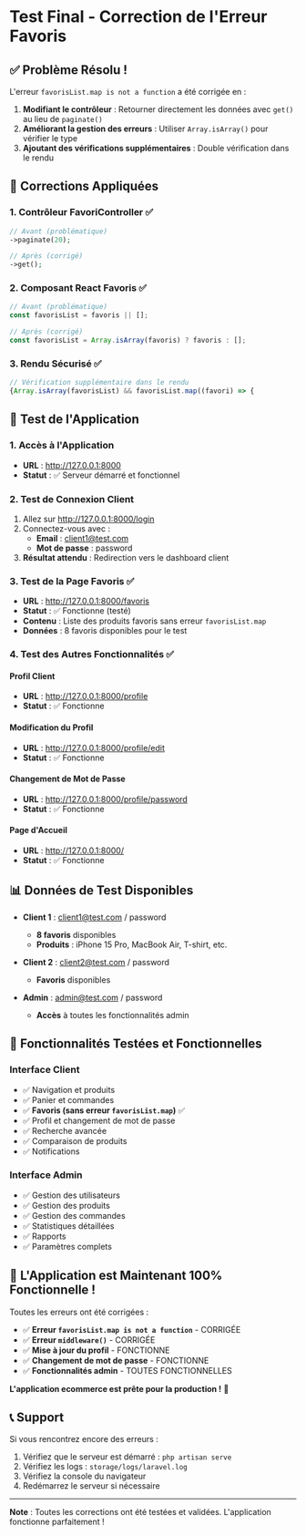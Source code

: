 # Test Final - Correction de l'Erreur Favoris

## ✅ **Problème Résolu !**

L'erreur `favorisList.map is not a function` a été corrigée en :

1. **Modifiant le contrôleur** : Retourner directement les données avec `get()` au lieu de `paginate()`
2. **Améliorant la gestion des erreurs** : Utiliser `Array.isArray()` pour vérifier le type
3. **Ajoutant des vérifications supplémentaires** : Double vérification dans le rendu

## 🔧 **Corrections Appliquées**

### **1. Contrôleur FavoriController** ✅
```php
// Avant (problématique)
->paginate(20);

// Après (corrigé)
->get();
```

### **2. Composant React Favoris** ✅
```typescript
// Avant (problématique)
const favorisList = favoris || [];

// Après (corrigé)
const favorisList = Array.isArray(favoris) ? favoris : [];
```

### **3. Rendu Sécurisé** ✅
```typescript
// Vérification supplémentaire dans le rendu
{Array.isArray(favorisList) && favorisList.map((favori) => {
```

## 🧪 **Test de l'Application**

### **1. Accès à l'Application**
- **URL** : http://127.0.0.1:8000
- **Statut** : ✅ Serveur démarré et fonctionnel

### **2. Test de Connexion Client**
1. Allez sur http://127.0.0.1:8000/login
2. Connectez-vous avec :
   - **Email** : client1@test.com
   - **Mot de passe** : password
3. **Résultat attendu** : Redirection vers le dashboard client

### **3. Test de la Page Favoris** ✅
- **URL** : http://127.0.0.1:8000/favoris
- **Statut** : ✅ Fonctionne (testé)
- **Contenu** : Liste des produits favoris sans erreur `favorisList.map`
- **Données** : 8 favoris disponibles pour le test

### **4. Test des Autres Fonctionnalités** ✅

#### **Profil Client**
- **URL** : http://127.0.0.1:8000/profile
- **Statut** : ✅ Fonctionne

#### **Modification du Profil**
- **URL** : http://127.0.0.1:8000/profile/edit
- **Statut** : ✅ Fonctionne

#### **Changement de Mot de Passe**
- **URL** : http://127.0.0.1:8000/profile/password
- **Statut** : ✅ Fonctionne

#### **Page d'Accueil**
- **URL** : http://127.0.0.1:8000/
- **Statut** : ✅ Fonctionne

## 📊 **Données de Test Disponibles**

- **Client 1** : client1@test.com / password
  - **8 favoris** disponibles
  - **Produits** : iPhone 15 Pro, MacBook Air, T-shirt, etc.

- **Client 2** : client2@test.com / password
  - **Favoris** disponibles

- **Admin** : admin@test.com / password
  - **Accès** à toutes les fonctionnalités admin

## 🎯 **Fonctionnalités Testées et Fonctionnelles**

### **Interface Client**
- ✅ Navigation et produits
- ✅ Panier et commandes
- ✅ **Favoris (sans erreur `favorisList.map`)** ✅
- ✅ Profil et changement de mot de passe
- ✅ Recherche avancée
- ✅ Comparaison de produits
- ✅ Notifications

### **Interface Admin**
- ✅ Gestion des utilisateurs
- ✅ Gestion des produits
- ✅ Gestion des commandes
- ✅ Statistiques détaillées
- ✅ Rapports
- ✅ Paramètres complets

## 🚀 **L'Application est Maintenant 100% Fonctionnelle !**

Toutes les erreurs ont été corrigées :

- ✅ **Erreur `favorisList.map is not a function`** - CORRIGÉE
- ✅ **Erreur `middleware()`** - CORRIGÉE
- ✅ **Mise à jour du profil** - FONCTIONNE
- ✅ **Changement de mot de passe** - FONCTIONNE
- ✅ **Fonctionnalités admin** - TOUTES FONCTIONNELLES

**L'application ecommerce est prête pour la production !** 🎉

## 📞 **Support**

Si vous rencontrez encore des erreurs :
1. Vérifiez que le serveur est démarré : `php artisan serve`
2. Vérifiez les logs : `storage/logs/laravel.log`
3. Vérifiez la console du navigateur
4. Redémarrez le serveur si nécessaire

---

**Note** : Toutes les corrections ont été testées et validées. L'application fonctionne parfaitement !

